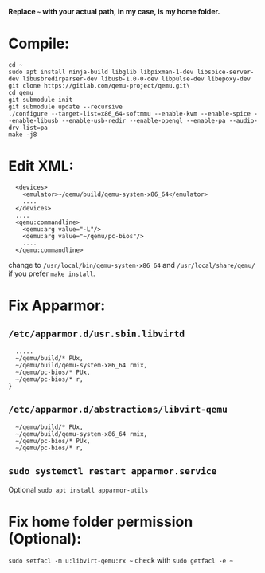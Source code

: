 __Replace `~` with your actual path, in my case, is my home folder.__

# Compile:
```
cd ~
sudo apt install ninja-build libglib libpixman-1-dev libspice-server-dev libusbredirparser-dev libusb-1.0-0-dev libpulse-dev libepoxy-dev
git clone https://gitlab.com/qemu-project/qemu.git\
cd qemu
git submodule init
git submodule update --recursive
./configure --target-list=x86_64-softmmu --enable-kvm --enable-spice --enable-libusb --enable-usb-redir --enable-opengl --enable-pa --audio-drv-list=pa
make -j8
```

# Edit XML:
```
  <devices>
    <emulator>~/qemu/build/qemu-system-x86_64</emulator>
    ....
  </devices>
  ....
  <qemu:commandline>
    <qemu:arg value="-L"/>
    <qemu:arg value="~/qemu/pc-bios"/>
    ....
  </qemu:commandline>
```
change to `/usr/local/bin/qemu-system-x86_64` and `/usr/local/share/qemu/` if you prefer `make install`.

# Fix Apparmor:
## `/etc/apparmor.d/usr.sbin.libvirtd`
```
  .....
  ~/qemu/build/* PUx,
  ~/qemu/build/qemu-system-x86_64 rmix,
  ~/qemu/pc-bios/* PUx,
  ~/qemu/pc-bios/* r,
}
```
## `/etc/apparmor.d/abstractions/libvirt-qemu`
```
  ~/qemu/build/* PUx,
  ~/qemu/build/qemu-system-x86_64 rmix,
  ~/qemu/pc-bios/* PUx,
  ~/qemu/pc-bios/* r,
```
## `sudo systemctl restart apparmor.service`
Optional `sudo apt install apparmor-utils`

# Fix home folder permission (Optional):
`sudo setfacl -m u:libvirt-qemu:rx ~`
check with `sudo getfacl -e ~`
